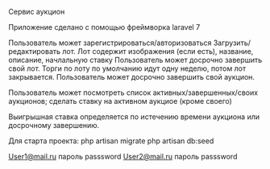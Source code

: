 Сервис аукцион

Приложение сделано с помощью фреймворка laravel 7

Пользователь может зарегистрироваться/авторизоваться
Загрузить/редактировать лот. Лот содержит изображения (если есть), название, описание, начлальную ставку
Пользователь может досрочно завершить свой лот.
Торги по лоту по умолчанию идут одну неделю, потом лот закрывается. Пользователь может досрочно завершить свой аукцион.

Пользователь может посмотреть список активных/завершенных/своих аукционов;
сделать ставку на активном аукциое (кроме своего)

Выигрышная ставка определяется по истечению времени аукциона или досрочному завершению.

Для старта проекта:
	php artisan migrate
	php artisan db:seed

User1@mail.ru пароль passsword
User2@mail.ru пароль passsword
